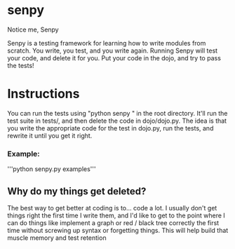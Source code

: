 # senpy
Notice me, Senpy

Senpy is a testing framework for learning how to write modules from scratch. You write, you test, and you write again.
Running Senpy will test your code, and delete it for you. Put your code in the dojo, and try to pass the tests!

# Instructions

You can run the tests using "python senpy <testname>" in the root directory. It'll run the test suite in tests/<testname>, and then delete the code in dojo/dojo.py. The idea is that you write the appropriate code for the test in dojo.py, run the tests, and rewrite it until you get it right.
  
### Example:

'''python senpy.py examples'''
  
## Why do my things get deleted?

The best way to get better at coding is to... code a lot. I usually don't get things right the first time I write them, and I'd like to get to the point where I can do things like implement a graph or red / black tree correctly the first time without screwing up syntax or forgetting things. This will help build that muscle memory and test retention
